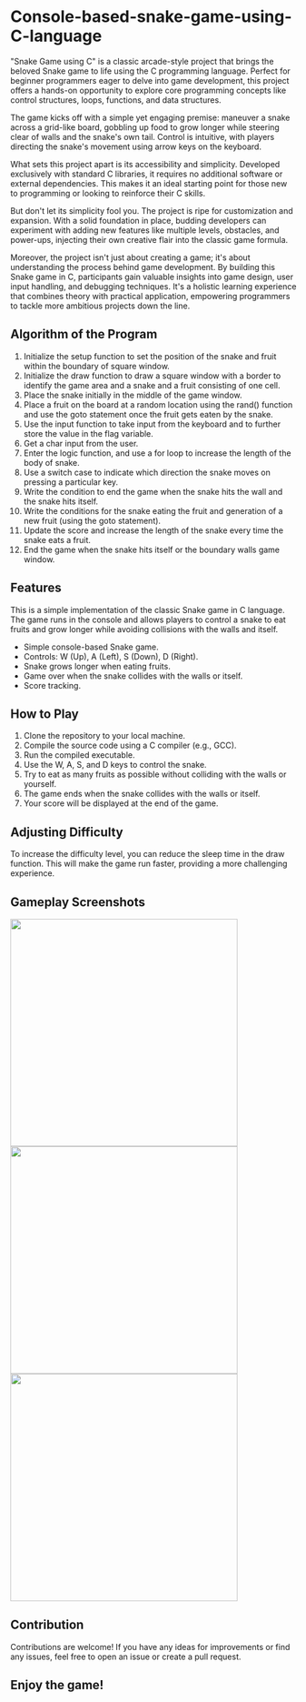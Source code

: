 # Console-based-snake-game-using-C-language
"Snake Game using C" is a classic arcade-style project that brings the beloved Snake game to life using the C programming language. Perfect for beginner programmers eager to delve into game development, this project offers a hands-on opportunity to explore core programming concepts like control structures, loops, functions, and data structures.

The game kicks off with a simple yet engaging premise: maneuver a snake across a grid-like board, gobbling up food to grow longer while steering clear of walls and the snake's own tail. Control is intuitive, with players directing the snake's movement using arrow keys on the keyboard.

What sets this project apart is its accessibility and simplicity. Developed exclusively with standard C libraries, it requires no additional software or external dependencies. This makes it an ideal starting point for those new to programming or looking to reinforce their C skills.

But don't let its simplicity fool you. The project is ripe for customization and expansion. With a solid foundation in place, budding developers can experiment with adding new features like multiple levels, obstacles, and power-ups, injecting their own creative flair into the classic game formula.

Moreover, the project isn't just about creating a game; it's about understanding the process behind game development. By building this Snake game in C, participants gain valuable insights into game design, user input handling, and debugging techniques. It's a holistic learning experience that combines theory with practical application, empowering programmers to tackle more ambitious projects down the line.

## Algorithm of the Program

1. Initialize the setup function to set the position of the snake and fruit within the boundary of square window.
2. Initialize the draw function to draw a square window with a border to identify the game area and a snake and a fruit consisting of one cell.
3. Place the snake initially in the middle of the game window.
4. Place a fruit on the board at a random location using the rand() function and use the goto statement once the fruit gets eaten by the snake.
5. Use the input function to take input from the keyboard and to further store the value in the flag variable.
6. Get a char input from the user.
7. Enter the logic function, and use a for loop to increase the length of the body of  snake.
8. Use a switch case to indicate which direction the snake moves on pressing a particular key.
9. Write the condition to end the game when the snake hits the wall and the snake hits itself.
10. Write the conditions for the snake eating the fruit and generation of a new fruit (using the goto statement).
11. Update the score and increase the length of the snake every time the snake eats a fruit.
12. End the game when the snake hits itself or the boundary walls game window.

## Features
This is a simple implementation of the classic Snake game in C language. The game runs in the console and allows players to control a snake to eat fruits and grow longer while avoiding collisions with the walls and itself.

- Simple console-based Snake game.
- Controls: W (Up), A (Left), S (Down), D (Right).
- Snake grows longer when eating fruits.
- Game over when the snake collides with the walls or itself.
- Score tracking.

## How to Play

1. Clone the repository to your local machine.
2. Compile the source code using a C compiler (e.g., GCC).
3. Run the compiled executable.
4. Use the W, A, S, and D keys to control the snake.
5. Try to eat as many fruits as possible without colliding with the walls or yourself.
6. The game ends when the snake collides with the walls or itself.
7. Your score will be displayed at the end of the game.

## Adjusting Difficulty
To increase the difficulty level, you can reduce the sleep time in the draw function. This will make the game run faster, providing a more challenging experience.

## Gameplay Screenshots
<img src="https://github.com/herambasg/Console-based-snake-game-using-C-language/assets/115571749/6001f0ce-5bbf-48b7-83b1-99a4535ec937" width="400" height="400"> <img src="https://github.com/herambasg/Console-based-snake-game-using-C-language/assets/115571749/0e322aef-8a18-4d60-becc-65f317f8d892" width="400" height="400">
<img src="https://github.com/herambasg/Console-based-snake-game-using-C-language/assets/115571749/c6040aab-db89-4721-b0d8-dfa492566c4c" width="400" height="400"> 

## Contribution
Contributions are welcome! If you have any ideas for improvements or find any issues, feel free to open an issue or create a pull request.

## Enjoy the game!
